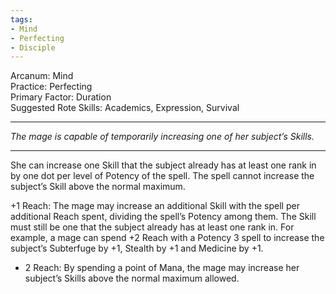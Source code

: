 ```yaml
---
tags:
- Mind
- Perfecting
- Disciple
---
```


Arcanum: Mind\
Practice: Perfecting\
Primary Factor: Duration\
Suggested Rote Skills: Academics, Expression, Survival

---

_The mage is capable of temporarily increasing one of her subject’s Skills._

---

She can increase one Skill that the subject already has at least one rank in by one dot per level of Potency of the spell. The spell cannot increase the subject’s Skill above the normal maximum.

+1 Reach: The mage may increase an additional Skill with the spell per additional Reach spent, dividing the spell’s Potency among them. The Skill must still be one that the subject already has at least one rank in. For example, a mage can spend +2 Reach with a Potency 3 spell to increase the subject’s Subterfuge by +1, Stealth by +1 and Medicine by +1.

+ 2 Reach: By spending a point of Mana, the mage may increase her subject’s Skills above the normal maximum allowed.